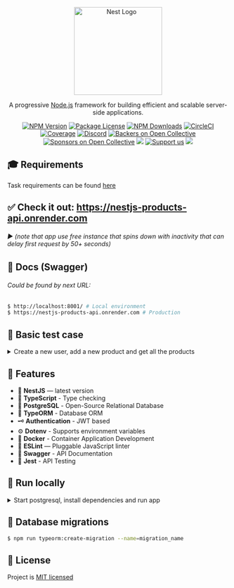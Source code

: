 <p align="center">
  <a href="http://nestjs.com/" target="blank"><img src="https://nestjs.com/img/logo-small.svg" width="200" alt="Nest Logo" /></a>
</p>

[circleci-image]: https://img.shields.io/circleci/build/github/nestjs/nest/master?token=abc123def456
[circleci-url]: https://circleci.com/gh/nestjs/nest

<p align="center">A progressive <a href="http://nodejs.org" target="_blank">Node.js</a> framework for building efficient and scalable server-side applications.</p>
<p align="center">
  <a href="https://www.npmjs.com/~nestjscore" target="_blank"><img src="https://img.shields.io/npm/v/@nestjs/core.svg" alt="NPM Version" /></a>
  <a href="https://www.npmjs.com/~nestjscore" target="_blank"><img src="https://img.shields.io/npm/l/@nestjs/core.svg" alt="Package License" /></a>
  <a href="https://www.npmjs.com/~nestjscore" target="_blank"><img src="https://img.shields.io/npm/dm/@nestjs/common.svg" alt="NPM Downloads" /></a>
  <a href="https://circleci.com/gh/nestjs/nest" target="_blank"><img src="https://img.shields.io/circleci/build/github/nestjs/nest/master" alt="CircleCI" /></a>
  <a href="https://coveralls.io/github/nestjs/nest?branch=master" target="_blank"><img src="https://coveralls.io/repos/github/nestjs/nest/badge.svg?branch=master#9" alt="Coverage" /></a>
  <a href="https://discord.gg/G7Qnnhy" target="_blank"><img src="https://img.shields.io/badge/discord-online-brightgreen.svg" alt="Discord"/></a>
  <a href="https://opencollective.com/nest#backer" target="_blank"><img src="https://opencollective.com/nest/backers/badge.svg" alt="Backers on Open Collective" /></a>
  <a href="https://opencollective.com/nest#sponsor" target="_blank"><img src="https://opencollective.com/nest/sponsors/badge.svg" alt="Sponsors on Open Collective" /></a>
  <a href="https://paypal.me/kamilmysliwiec" target="_blank"><img src="https://img.shields.io/badge/Donate-PayPal-ff3f59.svg"/></a>
  <a href="https://opencollective.com/nest#sponsor"  target="_blank"><img src="https://img.shields.io/badge/Support%20us-Open%20Collective-41B883.svg" alt="Support us"></a>
  <a href="https://twitter.com/nestframework" target="_blank"><img src="https://img.shields.io/twitter/follow/nestframework.svg?style=social&label=Follow"></a>
</p>

## 🎓 Requirements
Task requirements can be found [here](REQUIREMENTS)


## ✅ Check it out: https://nestjs-products-api.onrender.com
###### ▶ (note that app use free instance that spins down with inactivity that can delay first request by 50+ seconds)

## 🧩 Docs (Swagger)
###### Could be found by next URL:
```sh
$ http://localhost:8001/ # Local environment
$ https://nestjs-products-api.onrender.com # Production
```

## 🕺 Basic test case
<details>
<summary>Create a new user, add a new product and get all the products</summary>
###### 1. Create a new user
```sh
curl --location 'https://nestjs-products-api.onrender.com/api/auth/register' \
--header 'Content-Type: application/json' \
--data '{
    "username": "User1",
    "password": "123"
}'
```
###### 2. Add a new product
```sh
curl --location 'https://nestjs-products-api.onrender.com/api/products' \
--header 'Authorization: Bearer eyJhbGciOiJIUzI1NiIsInR5cCI6IkpXVCJ9.eyJ1c2VybmFtZSI6IlVzZXIxIiwic3ViIjoiNDJiZGU1MjUtZTg3Ny00MGE3LTgyYzUtZmQyN2YzZTU2YjUzIiwiaWF0IjoxNzE2NzgyMTI0LCJleHAiOjE3MTY3ODU3MjR9.Y4qk5qipdaKaR4V6U8EKHFYZTZVH6o225L2W3mvVgZM' \
--header 'Content-Type: application/json' \
--data '{
    "name": "product11",
    "description": "some product",
    "price": 9.99,
    "category": "general"
}'
```
###### 3. Get all the products
```sh
curl --location 'https://nestjs-products-api.onrender.com/api/products' \
--header 'Authorization: Bearer eyJhbGciOiJIUzI1NiIsInR5cCI6IkpXVCJ9.eyJ1c2VybmFtZSI6IkRlbnlzMiIsInVzZXJJZCI6IjRjMjA2MTM3LWY3OGQtNDQ4Yi05N2NhLTY3YjVjY2MyNTg5NCIsImlhdCI6MTcxNjc4MTc3NSwiZXhwIjoxNzE2Nzg1Mzc1fQ.faPvkaGY1xp1gG9iuHSSgiSXuqBpbCHUGTm3VoE4vsw'
```
</details>

## 🚀 Features
- 📱 **NestJS** — latest version
- 🎉 **TypeScript** - Type checking
- 🏪 **PostgreSQL** - Open-Source Relational Database
- 💾 **TypeORM** - Database ORM
- 🗝 **Authentication** - JWT based
- ⚙️ **Dotenv** - Supports environment variables
- 🐳 **Docker** - Container Application Development
- 📏 **ESLint** — Pluggable JavaScript linter
- 📃 **Swagger** - API Documentation
- 🔨 **Jest** - API Testing


## 🏃 Run locally
<details>
<summary>Start postgresql, install dependencies and run app</summary>

#### Requires [Node.js](https://nodejs.org/) v14+ to run and .env files provided for client and server sides.

###### 1. Make sure you have Node.js, Docker Desktop and Git installed!
###### 2. Start Docker Desktop
###### 3. Run commands from the root directory:
```sh
$ npm run start:db
$ npm run start:dev
```
</details>

## 🔨 Database migrations
```sh
$ npm run typeorm:create-migration --name=migration_name
```


## 📃 License
Project is [MIT licensed](LICENSE)
